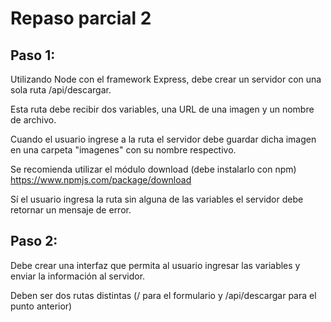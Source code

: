 # Repaso parcial 2

## Paso 1:
Utilizando Node con el framework Express, debe crear un servidor con una sola ruta /api/descargar.

Esta ruta debe recibir dos variables, una URL de una imagen y un nombre de archivo.

Cuando el usuario ingrese a la ruta el servidor debe guardar dicha imagen en una carpeta "imagenes" con su nombre respectivo.

Se recomienda utilizar el módulo download (debe instalarlo con npm) https://www.npmjs.com/package/download


Sí el usuario ingresa la ruta sin alguna de las variables el servidor debe retornar un mensaje de error.

## Paso 2:
Debe crear una interfaz que permita al usuario ingresar las variables y enviar la información al servidor.

Deben ser dos rutas distintas (/ para el formulario y /api/descargar para el punto anterior)

